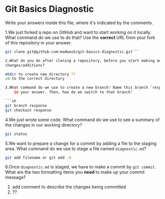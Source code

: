 # Git Basics Diagnostic

Write your answers inside this file, where it's indicated by the comments.

1.We just forked a repo on GitHub and want to start working on it locally.
What command do we use to do that? Use the **correct** URL from your fork of
this repository in your answer.

```sh
git clone git@github.com:madwask/git-basics-diagnostic.git```

2.What do you do after cloning a repository, before you start making any
changes/additions?

mkdir to create new directory ??
cd to the correct directory

3.What command do we use to create a new branch? Name this branch `response`
    in your answer. Then, how do we switch to that branch?

```sh
git branch response
git checkout response
```
4.We just wrote some code. What command do we use to see a summary of the
    changes in our working directory?

```sh
git status
```

5.We want to prepare a change for a commit by adding a file to the staging
    area. What command do we use to stage a file named `diagnostic.md`?

```sh
git add filename or git add -A
```

6.Once `diagnostic.md` is staged, we have to make a commit by `git commit`.
What are the two formatting items you **need** to make up your commit message?

1. add comment to describe the changes being committed
2. ??
